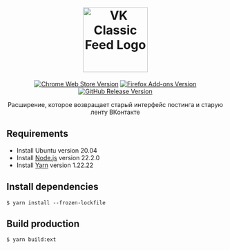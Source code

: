 <h1 align="center">
  <a href="https://vknext.net">
    <picture>
      <source media="(prefers-color-scheme: dark)" srcset="https://static.vknext.net/github/vcf-logo-dark.svg">
      <img src="https://static.vknext.net/github/vcf-logo-light.svg" height="150" alt="VK Classic Feed Logo" />
    </picture>
  </a>
</h1>
<p align="center">
	<a href="https://chrome.google.com/webstore/detail/opfcfcllfmpbaihiagaaokiohmncnmng?utm_source=github"><img src="https://img.shields.io/chrome-web-store/v/opfcfcllfmpbaihiagaaokiohmncnmng?logo=chromewebstore&label=Chrome%20Web%20Store" alt="Chrome Web Store Version"></a>
	<a href="https://addons.mozilla.org/ru/firefox/addon/vk-classic-feed?utm_source=github"><img src="https://img.shields.io/amo/v/vk-classic-feed?logo=firefoxbrowser&label=Firefox%20Add-ons" alt="Firefox Add-ons Version"></a>
	<a href="https://github.com/vknext/vk-classic-feed/releases/latest"><img src="https://img.shields.io/github/v/release/vknext/vk-classic-feed?logo=github" alt="GitHub Release Version"></a>
</p>
<p align="center">
Расширение, которое возвращает старый интерфейс постинга и старую ленту ВКонтакте
</p>

## Requirements

-   Install Ubuntu version 20.04
-   Install [Node.js](https://nodejs.org/) version 22.2.0
-   Install [Yarn](https://classic.yarnpkg.com/) version 1.22.22

## Install dependencies

    $ yarn install --frozen-lockfile

## Build production

    $ yarn build:ext
